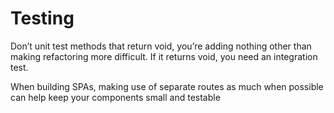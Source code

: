 # Testing

Don’t unit test methods that return void, you’re adding nothing other than making refactoring more difficult. If it returns void, you need an integration test.

When building SPAs, making use of separate routes as much when possible can help keep your components small and testable
